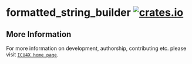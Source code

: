 # formatted_string_builder [![crates.io](http://meritbadge.herokuapp.com/formatted_string_builder)](https://crates.io/crates/formatted_string_builder)



## More Information

For more information on development, authorship, contributing etc. please visit [`ICU4X home page`](https://github.com/unicode-org/icu4x).
